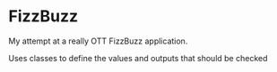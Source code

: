 # FizzBuzz
My attempt at a really OTT FizzBuzz application. 

Uses classes to define the values and outputs that should be checked
